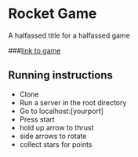 # Rocket Game

A halfassed title for a halfassed game

###[link to game](http://nicholasantonov.github.io/rocketgame/)

## Running instructions

* Clone
* Run a server in the root directory
* Go to localhost:[yourport]
* Press start
* hold up arrow to thrust
* side arrows to rotate
* collect stars for points
